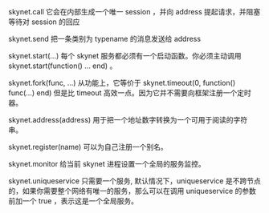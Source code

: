 skynet.call
它会在内部生成一个唯一 session ，并向 address 提起请求，并阻塞等待对 session 的回应

skynet.send
把一条类别为 typename 的消息发送给 address

skynet.start(...)
每个 skynet 服务都必须有一个启动函数。你必须主动调用 skynet.start(function() ... end) 。

skynet.fork(func, ...) 
从功能上，它等价于 skynet.timeout(0, function() func(...) end) 但是比 timeout 高效一点。因为它并不需要向框架注册一个定时器。

skynet.address(address) 
用于把一个地址数字转换为一个可用于阅读的字符串。

skynet.register(name) 
可以为自己注册一个别名。

skynet.monitor 
给当前 skynet 进程设置一个全局的服务监控。

skynet.uniqueservice
只需要一个服务, 默认情况下，uniqueservice 是不跨节点的，如果你需要整个网络有唯一的服务，那么可以在调用 uniqueservice 的参数前加一个 true ，表示这是一个全局服务。
